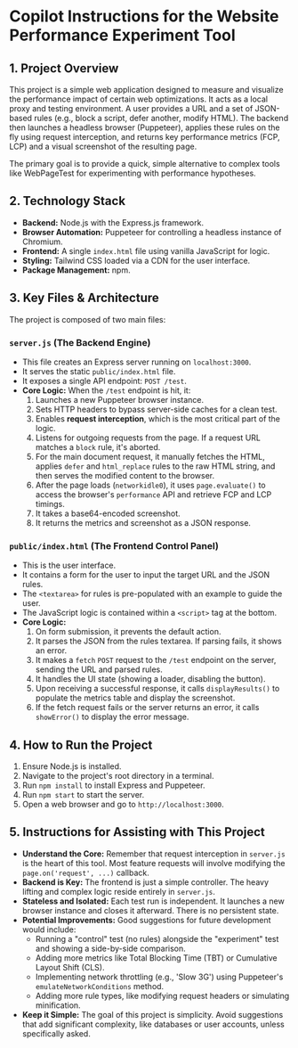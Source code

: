 # Copilot Instructions for the Website Performance Experiment Tool

## 1. Project Overview

This project is a simple web application designed to measure and visualize the performance impact of certain web optimizations. It acts as a local proxy and testing environment. A user provides a URL and a set of JSON-based rules (e.g., block a script, defer another, modify HTML). The backend then launches a headless browser (Puppeteer), applies these rules on the fly using request interception, and returns key performance metrics (FCP, LCP) and a visual screenshot of the resulting page.

The primary goal is to provide a quick, simple alternative to complex tools like WebPageTest for experimenting with performance hypotheses.

## 2. Technology Stack

* **Backend:** Node.js with the Express.js framework.
* **Browser Automation:** Puppeteer for controlling a headless instance of Chromium.
* **Frontend:** A single `index.html` file using vanilla JavaScript for logic.
* **Styling:** Tailwind CSS loaded via a CDN for the user interface.
* **Package Management:** npm.

## 3. Key Files & Architecture

The project is composed of two main files:

### `server.js` (The Backend Engine)

* This file creates an Express server running on `localhost:3000`.
* It serves the static `public/index.html` file.
* It exposes a single API endpoint: `POST /test`.
* **Core Logic:** When the `/test` endpoint is hit, it:
    1.  Launches a new Puppeteer browser instance.
    2.  Sets HTTP headers to bypass server-side caches for a clean test.
    3.  Enables **request interception**, which is the most critical part of the logic.
    4.  Listens for outgoing requests from the page. If a request URL matches a `block` rule, it's aborted.
    5.  For the main document request, it manually fetches the HTML, applies `defer` and `html_replace` rules to the raw HTML string, and then serves the modified content to the browser.
    6.  After the page loads (`networkidle0`), it uses `page.evaluate()` to access the browser's `performance` API and retrieve FCP and LCP timings.
    7.  It takes a base64-encoded screenshot.
    8.  It returns the metrics and screenshot as a JSON response.

### `public/index.html` (The Frontend Control Panel)

* This is the user interface.
* It contains a form for the user to input the target URL and the JSON rules.
* The `<textarea>` for rules is pre-populated with an example to guide the user.
* The JavaScript logic is contained within a `<script>` tag at the bottom.
* **Core Logic:**
    1.  On form submission, it prevents the default action.
    2.  It parses the JSON from the rules textarea. If parsing fails, it shows an error.
    3.  It makes a `fetch` `POST` request to the `/test` endpoint on the server, sending the URL and parsed rules.
    4.  It handles the UI state (showing a loader, disabling the button).
    5.  Upon receiving a successful response, it calls `displayResults()` to populate the metrics table and display the screenshot.
    6.  If the fetch request fails or the server returns an error, it calls `showError()` to display the error message.

## 4. How to Run the Project

1.  Ensure Node.js is installed.
2.  Navigate to the project's root directory in a terminal.
3.  Run `npm install` to install Express and Puppeteer.
4.  Run `npm start` to start the server.
5.  Open a web browser and go to `http://localhost:3000`.

## 5. Instructions for Assisting with This Project

* **Understand the Core:** Remember that request interception in `server.js` is the heart of this tool. Most feature requests will involve modifying the `page.on('request', ...)` callback.
* **Backend is Key:** The frontend is just a simple controller. The heavy lifting and complex logic reside entirely in `server.js`.
* **Stateless and Isolated:** Each test run is independent. It launches a new browser instance and closes it afterward. There is no persistent state.
* **Potential Improvements:** Good suggestions for future development would include:
    * Running a "control" test (no rules) alongside the "experiment" test and showing a side-by-side comparison.
    * Adding more metrics like Total Blocking Time (TBT) or Cumulative Layout Shift (CLS).
    * Implementing network throttling (e.g., 'Slow 3G') using Puppeteer's `emulateNetworkConditions` method.
    * Adding more rule types, like modifying request headers or simulating minification.
* **Keep it Simple:** The goal of this project is simplicity. Avoid suggestions that add significant complexity, like databases or user accounts, unless specifically asked.